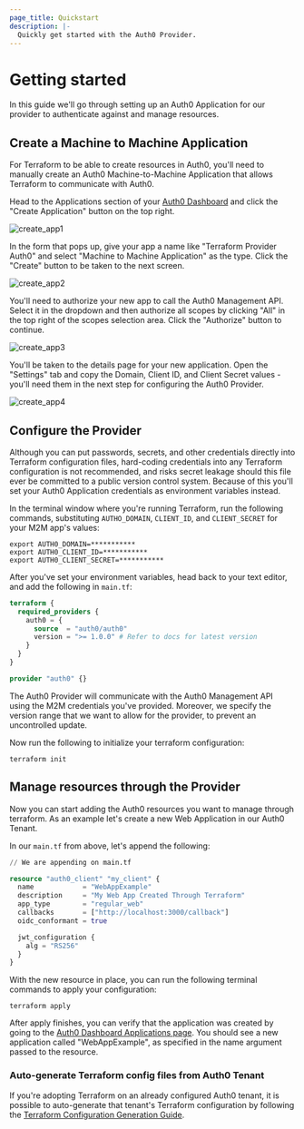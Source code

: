 ```yaml
---
page_title: Quickstart
description: |-
  Quickly get started with the Auth0 Provider.
---
```


# Getting started

In this guide we'll go through setting up an Auth0 Application for our provider to authenticate against and manage
resources.

## Create a Machine to Machine Application

For Terraform to be able to create resources in Auth0, you'll need to manually create an Auth0 Machine-to-Machine
Application that allows Terraform to communicate with Auth0.

Head to the Applications section of your [Auth0 Dashboard](https://manage.auth0.com/#/applications) and click the
"Create Application" button on the top right.

<img alt="create_app1" src="https://user-images.githubusercontent.com/28300158/183633275-88a5ae17-64e4-4352-8b9c-f8f62ba50a97.png">

In the form that pops up, give your app a name like "Terraform Provider Auth0" and select 
"Machine to Machine Application" as the type. Click the "Create" button to be taken to the next screen.

<img alt="create_app2" src="https://user-images.githubusercontent.com/28300158/183634949-cabdfe6e-93cf-42f1-bfdb-b0f216c2642c.png">

You'll need to authorize your new app to call the Auth0 Management API. Select it in the dropdown and then authorize all
scopes by clicking "All" in the top right of the scopes selection area. Click the "Authorize" button to continue.

<img alt="create_app3" src="https://user-images.githubusercontent.com/28300158/183635167-724ea60e-117d-47a5-a18c-746f402ee52a.png">

You'll be taken to the details page for your new application. Open the "Settings" tab and copy the Domain, Client ID,
and Client Secret values - you'll need them in the next step for configuring the Auth0 Provider.

<img alt="create_app4" src="https://user-images.githubusercontent.com/28300158/183635366-bee78296-cb7f-4586-b0a5-067aaa3ea578.png">


## Configure the Provider

Although you can put passwords, secrets, and other credentials directly into Terraform configuration files, hard-coding
credentials into any Terraform configuration is not recommended, and risks secret leakage should this file ever be 
committed to a public version control system. Because of this you'll set your Auth0 Application credentials as
environment variables instead.

In the terminal window where you're running Terraform, run the following commands, substituting `AUTHO_DOMAIN`,
`CLIENT_ID`, and `CLIENT_SECRET` for your M2M app's values:

```shell
export AUTH0_DOMAIN=***********
export AUTH0_CLIENT_ID=***********
export AUTH0_CLIENT_SECRET=***********
```

After you've set your environment variables, head back to your text editor, and add the following in `main.tf`:

```terraform
terraform {
  required_providers {
    auth0 = {
      source  = "auth0/auth0"
      version = ">= 1.0.0" # Refer to docs for latest version
    }
  }
}

provider "auth0" {}
```

The Auth0 Provider will communicate with the Auth0 Management API using the M2M credentials you've provided. 
Moreover, we specify the version range that we want to allow for the provider, to prevent an uncontrolled update.

Now run the following to initialize your terraform configuration:

```shell
terraform init
```

## Manage resources through the Provider

Now you can start adding the Auth0 resources you want to manage through terraform. As an example let's create a new
Web Application in our Auth0 Tenant.

In our `main.tf` from above, let's append the following:

```terraform
// We are appending on main.tf

resource "auth0_client" "my_client" {
  name            = "WebAppExample"
  description     = "My Web App Created Through Terraform"
  app_type        = "regular_web"
  callbacks       = ["http://localhost:3000/callback"]
  oidc_conformant = true

  jwt_configuration {
    alg = "RS256"
  }
}
```

With the new resource in place, you can run the following terminal commands to apply your configuration:

```shell
terraform apply
```

After apply finishes, you can verify that the application was created by going to the
[Auth0 Dashboard Applications page](https://manage.auth0.com/#/applications). You should see a new application called
"WebAppExample", as specified in the name argument passed to the resource.


### Auto-generate Terraform config files from Auth0 Tenant

If you're adopting Terraform on an already configured Auth0 tenant, it is possible to auto-generate that tenant's Terraform configuration by following the
[Terraform Configuration Generation Guide](https://registry.terraform.io/providers/auth0/auth0/latest/docs/guides/generate_terraform_config).

